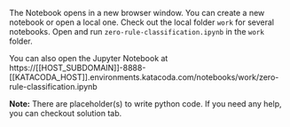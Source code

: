 The Notebook opens in a new browser window. You can create a new notebook or open a local one. Check out the local folder `work` for several notebooks. Open and run `zero-rule-classification.ipynb` in the `work` folder.

You can also open the Jupyter Notebook at https://[[HOST_SUBDOMAIN]]-8888-[[KATACODA_HOST]].environments.katacoda.com/notebooks/work/zero-rule-classification.ipynb

**Note:**
There are placeholder(s) to write python code. If you need any help, you can checkout solution tab.